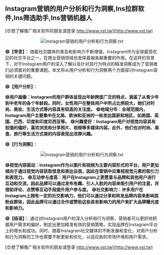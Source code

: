 ## **Instagram营销的用户分析和行为洞察,Ins拉群软件,Ins筛选助手,Ins营销机器人**

[😍想了解推广相关软件的朋友请登录 http://www.vst.tw](http://www.vst.tw)

 <center><img src="https://vst.tw/MP4/tuiguang/png/2.png" alt="Instagram营销的用户分析和行为洞察.txt"></center>

**😄【导言】：**
随着社交媒体的普及和影响力不断增强，Instagram作为全球最受欢迎的社交平台之一，在商业营销领域也发挥着越来越重要的作用。在这样的背景下，对于Instagram用户的深入了解以及针对其行为特点的精准洞察成为了营销者们必须面对的重要课题。本文将从用户分析和行为洞察两个方面探讨Instagram营销的关键问题。

**😄【用户分析】：**

**😄用户画像：Instagram的用户群体呈现出年龄跨度广泛的特点，涵盖了从青少年到中老年的各个年龄段。同时，女性用户在整体用户中所占比例较大，她们对时尚、美妆、生活方式等内容具有较高的关注度。**
**😄地域分布：全球范围内，Instagram用户主要集中在北美、欧洲和亚洲的一些发达国家和地区，如美国、英国、巴西、印度和印度尼西亚等。**
**😄兴趣爱好：Instagram用户对视觉内容具有较强的偏好，喜欢浏览和分享照片、视频等多媒体内容。此外，他们也对时尚、美食、旅行等生活方式类的内容表现出浓厚兴趣。**

**😄【行为洞察】：**

 <center><img src="https://vst.tw/MP4/tuiguang/png/1.png" alt="Instagram营销的用户分析和行为洞察.txt"></center>

**😄视觉内容驱动：Instagram作为以图片和视频为主要内容形式的平台，用户更加倾向于通过视觉内容获取信息和表达自我，因此在营销中应重视视觉元素的吸引力和表现力。**
**😄互动参与度高：用户在Instagram上更愿意与品牌和其他用户进行互动和交流，因此品牌可以通过发布有趣、引人入胜的内容来吸引用户的注意，并借助评论、点赞等互动手段提升用户参与度。**
**😄社交影响力：许多用户在Instagram上拥有一定的社交影响力，他们可以通过分享和转发品牌内容来影响其粉丝群体，因此品牌可以通过合作或赞助这些具有影响力的用户来扩大品牌曝光度和影响力。**

**😄【结语】：**
通过对Instagram用户的深入分析和行为洞察，营销者可以更好地把握用户需求和偏好，制定出更加精准有效的营销策略，实现品牌在Instagram平台上的增长和成功。同时，随着Instagram社交媒体的不断发展和变化，对用户分析和行为洞察的工作也需要不断更新和优化，以适应新的市场环境和用户需求。

[😍想了解推广相关软件的朋友请登录 http://www.vst.tw](http://www.vst.tw)



